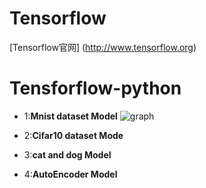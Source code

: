 # Tensorflow
[Tensorflow官网] (http://www.tensorflow.org)

# Tensforflow-python

  * 1:**Mnist dataset Model**
  ![graph](https://github.com/wuhao2/Tensorflow-python/blob/master/CNN_Model/tensoflow_graph.jpg?raw=true)
  * 2:**Cifar10 dataset Mode**
  
  
  * 3:**cat and dog Model**
  
  * 4:**AutoEncoder Model**
  
  
